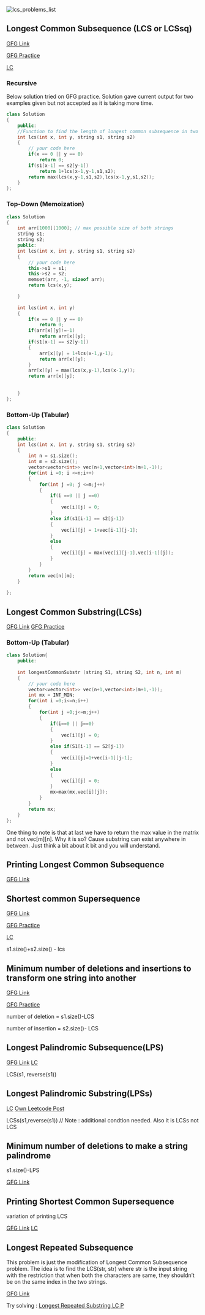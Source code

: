 


![lcs_problems_list](https://user-images.githubusercontent.com/10953202/149148813-bcb3030f-f8d5-42aa-acd9-f3c1c03d848c.jpg)

## Longest Common Subsequence (LCS or LCSsq)

[GFG Link](https://www.geeksforgeeks.org/longest-common-subsequence-dp-4/)

[GFG Practice](https://practice.geeksforgeeks.org/problems/longest-common-subsequence-1587115620/1)

[LC](https://leetcode.com/problems/longest-common-subsequence/)
### Recursive
Below solution tried on GFG practice.
Solution gave current output for two examples given but not accepted as it is taking more time.
``` c++
class Solution
{
    public:
    //Function to find the length of longest common subsequence in two strings.
    int lcs(int x, int y, string s1, string s2)
    {
        // your code here
        if(x == 0 || y == 0)
            return 0;
        if(s1[x-1] == s2[y-1])
            return 1+lcs(x-1,y-1,s1,s2);
        return max(lcs(x,y-1,s1,s2),lcs(x-1,y,s1,s2));
    }
};

```


### Top-Down (Memoization)
``` c++
class Solution
{
    int arr[1000][1000]; // max possible size of both strings
    string s1;
    string s2;
    public:
    int lcs(int x, int y, string s1, string s2)
    {
        // your code here
        this->s1 = s1;
        this->s2 = s2;
        memset(arr, -1, sizeof arr); 
        return lcs(x,y);

    }
    
    int lcs(int x, int y)
    {
        if(x == 0 || y == 0)
            return 0;
        if(arr[x][y]!=-1)
            return arr[x][y];
        if(s1[x-1] == s2[y-1])
        {
            arr[x][y] = 1+lcs(x-1,y-1);
            return arr[x][y];
        }
        arr[x][y] = max(lcs(x,y-1),lcs(x-1,y));
        return arr[x][y];
        
        
    }
};
```
### Bottom-Up (Tabular)
``` c++
class Solution
{
    public:
    int lcs(int x, int y, string s1, string s2)
    {
        int n = s1.size();
        int m = s2.size();
        vector<vector<int>> vec(n+1,vector<int>(m+1,-1));
        for(int i =0; i <=n;i++)
        {
            for(int j =0; j <=m;j++)
            {
                if(i ==0 || j ==0)
                {
                    vec[i][j] = 0;
                }
                else if(s1[i-1] == s2[j-1])
                {
                    vec[i][j] = 1+vec[i-1][j-1];
                }
                else
                {
                    vec[i][j] = max(vec[i][j-1],vec[i-1][j]);
                }
            }
        }
        return vec[n][m];
    }
    
};
```
## Longest Common Substring(LCSs)

[GFG Link](https://www.geeksforgeeks.org/longest-common-substring-dp-29/) [GFG Practice](https://practice.geeksforgeeks.org/problems/longest-common-substring1452/1/)

### Bottom-Up (Tabular)
``` c++
class Solution{
    public:
    
    int longestCommonSubstr (string S1, string S2, int n, int m)
    {
        // your code here
        vector<vector<int>> vec(n+1,vector<int>(m+1,-1));
        int mx = INT_MIN;
        for(int i =0;i<=n;i++)
        {
            for(int j =0;j<=m;j++)
            {
                if(i==0 || j==0)
                {
                    vec[i][j] = 0;
                }
                else if(S1[i-1] == S2[j-1])
                {
                    vec[i][j]=1+vec[i-1][j-1];
                }
                else
                {
                    vec[i][j] = 0;
                }
                mx=max(mx,vec[i][j]);
            }
        }
        return mx;
    }
};
```
One thing to note is that at last we have to return the max value in the matrix and not vec[m][n]. Why it is so? Cause substring can exist anywhere in between. Just think a bit about it bit and you will understand.

## Printing Longest Common Subsequence
[GFG Link](https://www.geeksforgeeks.org/printing-longest-common-subsequence/)

## Shortest common Supersequence
[GFG Link](https://www.geeksforgeeks.org/shortest-common-supersequence/)

[GFG Practice](https://practice.geeksforgeeks.org/problems/shortest-common-supersequence0322/1/)

[LC](https://leetcode.com/problems/shortest-common-supersequence/)

s1.size()+s2.size() - lcs

## Minimum number of deletions and insertions to transform one string into another
[GFG Link](https://www.geeksforgeeks.org/minimum-number-deletions-insertions-transform-one-string-another/)

[GFG Practice](https://practice.geeksforgeeks.org/problems/minimum-number-of-deletions-and-insertions0209/1)

number of deletion = s1.size()-LCS

number of insertion = s2.size()- LCS

## Longest Palindromic Subsequence(LPS)
[GFG Link](https://www.geeksforgeeks.org/longest-palindromic-subsequence-dp-12/)
[LC](https://leetcode.com/problems/longest-palindromic-subsequence/)

LCS(s1, reverse(s1))

## Longest Palindromic Substring(LPSs)
[LC](https://leetcode.com/problems/longest-palindromic-substring/)
[Own Leetcode Post](https://leetcode.com/problems/longest-palindromic-substring/discuss/1689129/C++-solution-:-longest-palindromic-substring-using-the-longest-common-substring)

LCSs(s1,reverse(s1)) // Note : additional condtion needed. Also it is LCSs not LCS

## Minimum number of deletions to make a string palindrome
s1.size()-LPS

[GFG Link](https://www.geeksforgeeks.org/minimum-number-deletions-make-string-palindrome/)

## Printing Shortest Common Supersequence
variation of printing LCS

[GFG Link](https://www.geeksforgeeks.org/print-shortest-common-supersequence/)
[LC](https://leetcode.com/problems/shortest-common-supersequence/)

## Longest Repeated Subsequence

This problem is just the modification of Longest Common Subsequence problem. 
The idea is to find the LCS(str, str) where str is the input string with the restriction that when both the characters are same, they shouldn’t be on the same index in the two strings. 

[GFG Link](https://www.geeksforgeeks.org/longest-repeated-subsequence/)

Try solving  :
[Longest Repeated Substring LC P](https://leetcode.com/problems/longest-repeating-substring/)




